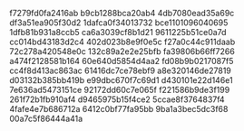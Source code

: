 f7279fd0fa2416ab
b9cb1288bca20ab4
4db7080ead35a69c
df3a51ea905f30d2
1dafca0f34013732
bce1101096040695
1dfb81b931a8ccb5
ca6a3039cf8b1d21
9611225b51ce0a7d
cc014bd43183d2c4
402d023b8e9f0e5c
f27a0c44c911daab
72c278a420548e0c
132c89a2e2e25bfb
fa39806b66ff7266
a474f2128581b164
60e640d5854d4aa2
fd08b9b0217087f5
cc4f8d413ac863ac
61416dc7ce78ebf9
a8e320146de27819
d03132b385bb419b
e99dbc670f7c69d1
d430101e22d146e1
7e636ad5473151ce
92172dd60c7e065f
f221586b9de3f199
261f72b1fb910af4
d9465975b15f4ce2
5ccae8f3764837f4
4fafe4e7b686712a
6412c0bf77fa95bb
9ba1a3bec5dc3f68
00a7c5f86444a41a
